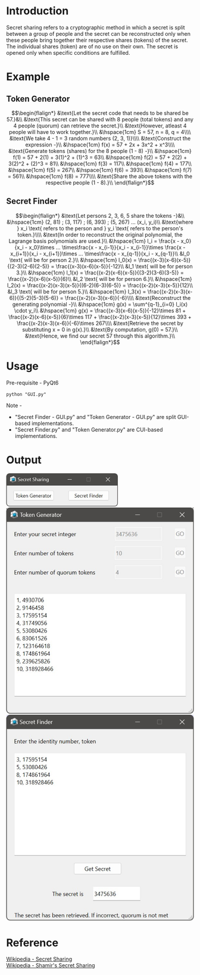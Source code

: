 # Introduction
Secret sharing refers to a cryptographic method in which a secret is split between a group of people and the secret can be reconstructed only when
these people bring together their respective shares (tokens) of the secret. The individual shares (token) are of no use on their own. The secret is opened only when specific conditions are fulfilled.

# Example
## Token Generator
```math
\begin{flalign*}
&\text{Let the secret code that needs to be shared be 57.}&\\
&\text{This secret can be shared with 8 people (total tokens) and any 4 people (quorum) can retrieve the secret.}\\
&\text{However, atleast 4 people will have to work together.}\\
&\hspace{1cm} S = 57, n = 8, q = 4\\\\
&\text{We take 4 - 1 = 3 random numbers (2, 3, 1)}\\\\
&\text{Construct the expression -}\\
&\hspace{1cm} f(x) = 57 + 2x + 3x^2 + x^3\\\\
&\text{Generate tokens (shares) for the 8 people (1 - 8) -}\\
&\hspace{1cm} f(1) = 57 + 2(1) + 3(1)^2 + (1)^3 = 63\\
&\hspace{1cm} f(2) = 57 + 2(2) + 3(2)^2 + (2)^3 = 81\\
&\hspace{1cm} f(3) = 117\\
&\hspace{1cm} f(4) = 177\\
&\hspace{1cm} f(5) = 267\\
&\hspace{1cm} f(6) = 393\\
&\hspace{1cm} f(7) = 561\\
&\hspace{1cm} f(8) = 777\\\\
&\text{Share the above tokens with the respective people (1 - 8).}\\
\end{flalign*}
```

## Secret Finder
```math
\begin{flalign*}
&\text{Let persons 2, 3, 6, 5 share the tokens -}&\\
&\hspace{1cm} (2, 81) ; (3, 117) ; (6, 393) ; (5, 267) ... (x_i, y_i)\\
&\text{where } x_i \text{ refers to the person and } y_i \text{ refers to the person's token.}\\\\
&\text{In order to reconstruct the original polynomial, the Lagrange basis polynomials are used.}\\
&\hspace{1cm} l_i = \frac{x - x_0}{x_i - x_0}\times ... \times\frac{x - x_{i-1}}{x_i - x_{i-1}}\times \frac{x - x_{i+1}}{x_i - x_{i+1}}\times ... \times\frac{x - x_{q-1}}{x_i - x_{q-1}}\\
&l_0 \text{ will be for person 2.}\\
&\hspace{1cm} l_0(x) = \frac{(x-3)(x-6)(x-5)}{(2-3)(2-6)(2-5)} = \frac{(x-3)(x-6)(x-5)}{-12}\\
&l_1 \text{ will be for person 3.}\\
&\hspace{1cm} l_1(x) = \frac{(x-2)(x-6)(x-5)}{(3-2)(3-6)(3-5)} = \frac{(x-2)(x-6)(x-5)}{6}\\
&l_2 \text{ will be for person 6.}\\
&\hspace{1cm} l_2(x) = \frac{(x-2)(x-3)(x-5)}{(6-2)(6-3)(6-5)} = \frac{(x-2)(x-3)(x-5)}{12}\\
&l_3 \text{ will be for person 5.}\\
&\hspace{1cm} l_3(x) = \frac{(x-2)(x-3)(x-6)}{(5-2)(5-3)(5-6)} = \frac{(x-2)(x-3)(x-6)}{-6}\\\\
&\text{Reconstruct the generating polynomial -}\\
&\hspace{1cm} g(x) = \sum^{q-1}_{i=0} l_i(x) \cdot y_i\\
&\hspace{1cm} g(x) = \frac{(x-3)(x-6)(x-5)}{-12}\times 81 + \frac{(x-2)(x-6)(x-5)}{6}\times 117 + \frac{(x-2)(x-3)(x-5)}{12}\times 393 + \frac{(x-2)(x-3)(x-6)}{-6}\times 267\\\\
&\text{Retrieve the secret by substituting x = 0 in g(x).}\\
&\text{By computation, g(0) = 57.}\\
&\text{Hence, we find our secret 57 through this algorithm.}\\
\end{flalign*}
```

# Usage
Pre-requisite - PyQt6
```console
python "GUI.py"
```
Note - 
* "Secret Finder - GUI.py" and "Token Generator - GUI.py" are split GUI-based implementations. 
* "Secret Finder.py" and "Token Generator.py" are CUI-based implementations.

# Output
<img src="https://github.com/sriya-ps/Math/blob/main/Secret%20Sharing/Output%20-%201.jpg" width = 300>\
<img src="https://github.com/sriya-ps/Math/blob/main/Secret%20Sharing/Output%20-%202.jpg" width = 600>\
<img src="https://github.com/sriya-ps/Math/blob/main/Secret%20Sharing/Output%20-%203.jpg" width = 600>

# Reference
[Wikipedia - Secret Sharing](https://en.wikipedia.org/wiki/Secret_sharing)\
[Wikipedia - Shamir's Secret Sharing](https://en.wikipedia.org/wiki/Shamir%27s_secret_sharing)